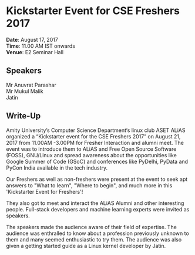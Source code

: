 # Kickstarter Event for CSE Freshers 2017

**Date**: August 17, 2017  
**Time**: 11.00 AM IST onwards  
**Venue**: E2 Seminar Hall  

## Speakers

Mr Anuvrat Parashar  
Mr Mukul Malik  
Jatin  

## Write-Up

Amity University’s Computer Science Department‘s linux club ASET ALiAS organized a “Kickstarter event for the CSE Freshers 2017” on August 21, 2017 from 11.00AM -3.00PM for Fresher Interaction and alumni meet. The event was to introduce them to ALiAS and Free Open Source Software (FOSS), GNU/Linux and spread awareness about the opportunities like Google Summer of Code (GSoC) and conferences like PyDelhi, PyData and PyCon India available in the tech industry.  

Our Freshers as well as non-freshers were present at the event to seek apt answers to "What to learn", "Where to begin", and much more in this 'Kickstarter Event for Freshers'!  

They also got to meet and interact the ALiAS Alumni and other interesting people. Full-stack developers and machine learning experts were invited as speakers.  

The speakers made the audience aware of their field of expertise. The audience was enthralled to know about a profession previously unknown to them and many seemed enthusiastic to try them. The audience was also given a getting started guide as a Linux kernel developer by Jatin.  
